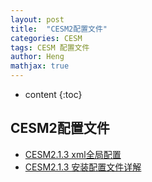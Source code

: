 ```yaml
---
layout: post
title:  "CESM2配置文件"
categories: CESM
tags: CESM 配置文件
author: Heng
mathjax: true
---
```


* content
{:toc}




## CESM2配置文件
- [CESM2.1.3 xml全局配置](https://blog.csdn.net/LWY651vv/article/details/128808348)
- [CESM2.1.3 安装配置文件详解](https://blog.csdn.net/qq_32115939/article/details/115377142)
